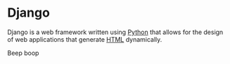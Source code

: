 # Django

Django is a web framework written using [Python](/wiki/Python) that allows for the design of web applications that generate [HTML](/wiki/HTML) dynamically.

Beep boop